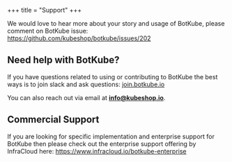 +++
title = "Support"
+++

We would love to hear more about your story and usage of BotKube, please comment on BotKube issue: https://github.com/kubeshop/botkube/issues/202

## Need help with BotKube?

If you have questions related to using or contributing to BotKube the best ways is to join slack and ask questions: [join.botkube.io](https://join.botkube.io)

You can also reach out via email at [**info@kubeshop.io**](mailto:info@kubeshop.io).


## Commercial Support

If you are looking for specific implementation and enterprise support for BotKube then please check out the enterprise support offering by InfraCloud here: https://www.infracloud.io/botkube-enterprise
